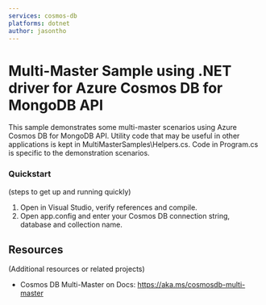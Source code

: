 ```yaml
---
services: cosmos-db
platforms: dotnet
author: jasontho
---
```


# Multi-Master Sample using .NET driver for Azure Cosmos DB for MongoDB API

This sample demonstrates some multi-master scenarios using Azure Cosmos DB for MongoDB API.
Utility code that may be useful in other applications is kept in MultiMasterSamples\Helpers.cs.
Code in Program.cs is specific to the demonstration scenarios.


### Quickstart
(steps to get up and running quickly)

1. Open in Visual Studio, verify references and compile.
2. Open app.config and enter your Cosmos DB connection string, database and collection name.



## Resources

(Additional resources or related projects)

- Cosmos DB Multi-Master on Docs: https://aka.ms/cosmosdb-multi-master

